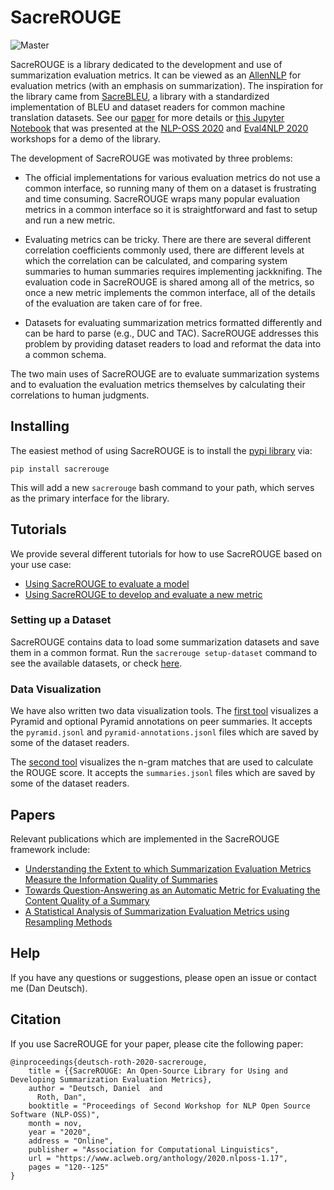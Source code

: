 # SacreROUGE
![Master](https://github.com/danieldeutsch/sacrerouge/workflows/Master/badge.svg?branch=master&event=push)

SacreROUGE is a library dedicated to the development and use of summarization evaluation metrics.
It can be viewed as an [AllenNLP](https://github.com/allenai/allennlp) for evaluation metrics (with an emphasis on summarization).
The inspiration for the library came from [SacreBLEU](https://github.com/mjpost/sacreBLEU), a library with a standardized implementation of BLEU and dataset readers for common machine translation datasets.
See our [paper](https://arxiv.org/abs/2007.05374) for more details or [this Jupyter Notebook](https://colab.research.google.com/drive/1RikOFUEx299c8qxd6IfCLe3KeuLX31I4?usp=sharing) that was presented at the [NLP-OSS 2020](https://nlposs.github.io/2020/) and [Eval4NLP 2020](https://nlpevaluation2020.github.io/) workshops for a demo of the library.

The development of SacreROUGE was motivated by three problems: 

- The official implementations for various evaluation metrics do not use a common interface, so running many of them on a dataset is frustrating and time consuming.
SacreROUGE wraps many popular evaluation metrics in a common interface so it is straightforward and fast to setup and run a new metric.

- Evaluating metrics can be tricky.
There are there are several different correlation coefficients commonly used, there are different levels at which the correlation can be calculated, and comparing system summaries to human summaries requires implementing jackknifing.
The evaluation code in SacreROUGE is shared among all of the metrics, so once a new metric implements the common interface, all of the details of the evaluation are taken care of for free.

- Datasets for evaluating summarization metrics formatted differently and can be hard to parse (e.g., DUC and TAC).
SacreROUGE addresses this problem by providing dataset readers to load and reformat the data into a common schema.

The two main uses of SacreROUGE are to evaluate summarization systems and to evaluation the evaluation metrics themselves by calculating their correlations to human judgments.

## Installing
The easiest method of using SacreROUGE is to install the [pypi library](https://pypi.org/project/sacrerouge/) via:
```
pip install sacrerouge
```
This will add a new `sacrerouge` bash command to your path, which serves as the primary interface for the library.

## Tutorials
We provide several different tutorials for how to use SacreROUGE based on your use case:
- [Using SacreROUGE to evaluate a model](doc/tutorials/evaluating-models.md)
- [Using SacreROUGE to develop and evaluate a new metric](doc/tutorials/developing-metrics.md)

### Setting up a Dataset
SacreROUGE  contains data to load some summarization datasets and save them in a common format.
Run the `sacrerouge setup-dataset` command to see the available datasets, or check [here](doc/datasets/datasets.md).

### Data Visualization
We have also written two data visualization tools.
The [first tool](https://danieldeutsch.github.io/pages/pyramid-visualization.html) visualizes a Pyramid and optional Pyramid annotations on peer summaries.
It accepts the `pyramid.jsonl` and `pyramid-annotations.jsonl` files which are saved by some of the dataset readers.

The [second tool](https://danieldeutsch.github.io/pages/rouge-visualization.html) visualizes the n-gram matches that are used to calculate the ROUGE score.
It accepts the `summaries.jsonl` files which are saved by some of the dataset readers.

## Papers
Relevant publications which are implemented in the SacreROUGE framework include:
- [Understanding the Extent to which Summarization Evaluation Metrics Measure the Information Quality of Summaries](https://arxiv.org/abs/2010.12495)
- [Towards Question-Answering as an Automatic Metric for Evaluating the Content Quality of a Summary](https://arxiv.org/abs/2010.00490)
- [A Statistical Analysis of Summarization Evaluation Metrics using Resampling Methods](https://arxiv.org/abs/2104.00054)

## Help
If you have any questions or suggestions, please open an issue or contact me (Dan Deutsch).

## Citation
If you use SacreROUGE for your paper, please cite the following paper:
```
@inproceedings{deutsch-roth-2020-sacrerouge,
    title = {{SacreROUGE: An Open-Source Library for Using and Developing Summarization Evaluation Metrics},
    author = "Deutsch, Daniel  and
      Roth, Dan",
    booktitle = "Proceedings of Second Workshop for NLP Open Source Software (NLP-OSS)",
    month = nov,
    year = "2020",
    address = "Online",
    publisher = "Association for Computational Linguistics",
    url = "https://www.aclweb.org/anthology/2020.nlposs-1.17",
    pages = "120--125"
}
```
